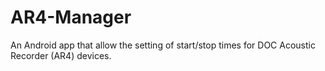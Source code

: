 # AR4-Manager
An Android app that allow the setting of start/stop times for DOC Acoustic Recorder (AR4) devices.
